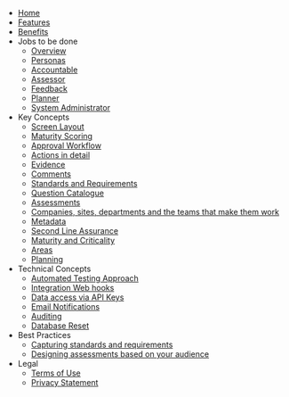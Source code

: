 <!-- docs/_sidebar.md -->

* [Home](/)
* [Features](features.md)
* [Benefits](benefits.md)
* Jobs to be done
  - [Overview](jobs/)  
  - [Personas](jobs/persona.md)  
  - [Accountable](jobs/accountable.md)  
  - [Assessor](jobs/assessor.md) 
  - [Feedback](jobs/feedback.md) 
  - [Planner](jobs/planner.md)
  - [System Administrator](jobs/sys-admin.md)
* Key Concepts
  - [Screen Layout](/concepts/screen-layout.md)
  - [Maturity Scoring](/concepts/maturity-scoring.md)
  - [Approval Workflow](/concepts/approval-workflow.md)
  - [Actions in detail](/concepts/actions.md)
  - [Evidence](/concepts/evidence.md)
  - [Comments](/concepts/comments.md)
  - [Standards and Requirements](/concepts/standards-requirements.md)
  - [Question Catalogue](/concepts/question-catalogue.md)
  - [Assessments](/concepts/assessments.md)
  - [Companies, sites, departments and the teams that make them work](/concepts/companies-teams.md) 
  - [Metadata](/concepts/meta-data.md)
  - [Second Line Assurance](/concepts/second-line-assurance.md)
  - [Maturity and Criticality](jobs/maturity-and-criticality.md)
  - [Areas](/concepts/areas.md)
  - [Planning](/concepts/planning.md)
* Technical Concepts
  - [Automated Testing Approach](/concepts/testing/testing-approach-fe.md)
  - [Integration Web hooks](/concepts/webhooks.md)
  - [Data access via API Keys](/concepts/api-keys.md)
  - [Email Notifications](/concepts/email-notifications.md)
  - [Auditing](/concepts/auditing.md)
  - [Database Reset](/concepts/database-reset.md)
* Best Practices
  - [Capturing standards and requirements](jobs/best-practice-standards.md)
  - [Designing assessments based on your audience](jobs/designing-assessments.md)
* Legal
  - [Terms of Use](termsofservice.md)
  - [Privacy Statement](privacystatement.md)
